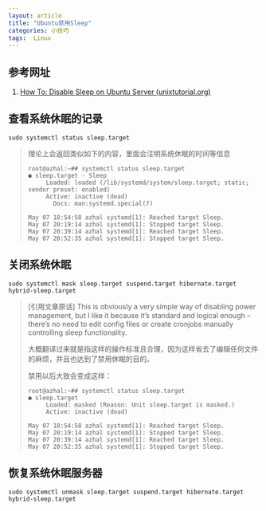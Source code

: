 ```yaml
---
layout: article
title: "Ubuntu禁用Sleep"
categories: 小技巧
tags:  Linux
---
```


## 参考网址

1. [How To: Disable Sleep on Ubuntu Server (unixtutorial.org)](https://www.unixtutorial.org/disable-sleep-on-ubuntu-server/)

## 查看系统休眠的记录

```shell
sudo systemctl status sleep.target
```

> 理论上会返回类似如下的内容，里面会注明系统休眠的时间等信息
>
> ```shell
> root@azhal:~## systemctl status sleep.target
> ● sleep.target - Sleep
>      Loaded: loaded (/lib/systemd/system/sleep.target; static; vendor preset: enabled)
>      Active: inactive (dead)
>        Docs: man:systemd.special(7)
> 
> May 07 18:54:58 azhal systemd[1]: Reached target Sleep.
> May 07 20:19:14 azhal systemd[1]: Stopped target Sleep.
> May 07 20:39:14 azhal systemd[1]: Reached target Sleep.
> May 07 20:52:35 azhal systemd[1]: Stopped target Sleep.
> ```

## 关闭系统休眠

```shell
sudo systemctl mask sleep.target suspend.target hibernate.target hybrid-sleep.target
```

> [引用文章原话] This is obviously a very simple way of disabling power management, but I like it because it’s standard and logical enough – there’s no need to edit config files or create cronjobs manually controlling sleep functionality.
>
> 大概翻译过来就是指这样的操作标准且合理，因为这样省去了编辑任何文件的麻烦，并且也达到了禁用休眠的目的。
>
> 禁用以后大致会变成这样：
>
> ```shell
> root@azhal:~## systemctl status sleep.target
> ● sleep.target
>      Loaded: masked (Reason: Unit sleep.target is masked.)
>      Active: inactive (dead)
> 
> May 07 18:54:58 azhal systemd[1]: Reached target Sleep.
> May 07 20:19:14 azhal systemd[1]: Stopped target Sleep.
> May 07 20:39:14 azhal systemd[1]: Reached target Sleep.
> May 07 20:52:35 azhal systemd[1]: Stopped target Sleep.
> ```

## 恢复系统休眠服务器

```shell
sudo systemctl unmask sleep.target suspend.target hibernate.target hybrid-sleep.target
```
